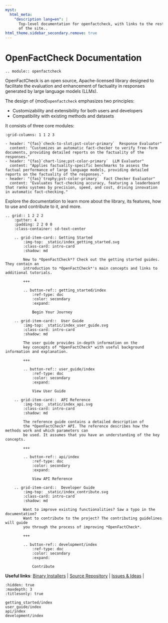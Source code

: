 ```yaml
---
myst:
  html_meta:
    "description lang=en": |
      Top-level documentation for openfactcheck, with links to the rest
      of the site..
html_theme.sidebar_secondary.remove: true
---
```


# OpenFactCheck Documentation

```{eval-rst}
.. module:: openfactcheck
```

OpenFactCheck is an open source, Apache-licensed library designed to facilitate the evaluation and enhancement of factuality in responses generated by large language models (LLMs).

The design of {mod}`openfactcheck` emphasizes two principles:

- Customizability and extensibility for both users and developers
- Compatibility with existing methods and datasets

It consists of three core modules:

```{gallery-grid}
:grid-columns: 1 1 2 3

- header: "{fas}`check-to-slot;pst-color-primary`  Response Evaluator"
  content: "Customizes an automatic fact-checker to verify free-form documents, providing detailed reports on the factuality of the responses."
- header: "{fas}`chart-line;pst-color-primary`  LLM Evaluator"
  content: "Applies factuality-specific benchmarks to assess the factual performance of large language models, providing detailed reports on the factuality of the responses."
- header: "{fas}`trophy;pst-color-primary`  Fact Checker Evaluator"
  content: "Evaluates fact-checking accuracy, featuring a leaderboard that ranks systems by precision, speed, and cost, driving innovation in automatic fact-checking."
```

Explore the documentation to learn more about the library, its features, how to use and contribute to it, and more.

```{eval-rst}
.. grid:: 1 2 2 2
    :gutter: 4
    :padding: 2 2 0 0
    :class-container: sd-text-center

    .. grid-item-card:: Getting Started
        :img-top: _static/index_getting_started.svg
        :class-card: intro-card
        :shadow: md

        New to *OpenFactCheck*? Check out the getting started guides. They contain an
        introduction to *OpenFactCheck*'s main concepts and links to additional tutorials.

        +++
        
        .. button-ref:: getting_started/index
            :ref-type: doc
            :color: secondary
            :expand:

            Begin Your Journey

    .. grid-item-card::  User Guide
        :img-top: _static/index_user_guide.svg
        :class-card: intro-card
        :shadow: md

        The user guide provides in-depth information on the
        key concepts of *OpenFactCheck* with useful background information and explanation.

        +++

        .. button-ref:: user_guide/index
            :ref-type: doc
            :color: secondary
            :expand:

            View User Guide

    .. grid-item-card::  API Reference
        :img-top: _static/index_api.svg
        :class-card: intro-card
        :shadow: md

        The reference guide contains a detailed description of
        the *OpenFactCheck* API. The reference describes how the methods work and which parameters can
        be used. It assumes that you have an understanding of the key concepts.

        +++

        .. button-ref:: api/index
            :ref-type: doc
            :color: secondary
            :expand:

            View API Reference

    .. grid-item-card::  Developer Guide
        :img-top: _static/index_contribute.svg
        :class-card: intro-card
        :shadow: md

        Want to improve existing functionalities? Saw a typo in the documentation?
        Want to contribute to the project? The contributing guidelines will guide
        you through the process of improving *OpenFactCheck*.

        +++

        .. button-ref:: development/index
            :ref-type: doc
            :color: secondary
            :expand:

            Contribute
```

**Useful links**:
[Binary Installers](https://pypi.org/project/openfactcheck) |
[Source Repository](https://github.com/hasaniqbal777/openfactcheck) |
[Issues & Ideas](https://github.com/hasaniqbal777/openfactcheck/issues) |

```{toctree}
:hidden: true
:maxdepth: 3
:titlesonly: true

getting_started/index
user_guide/index
api/index
development/index
```
